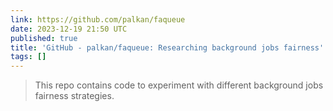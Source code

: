 ```yaml
---
link: https://github.com/palkan/faqueue
date: 2023-12-19 21:50 UTC
published: true
title: 'GitHub - palkan/faqueue: Researching background jobs fairness'
tags: []
---
```


> This repo contains code to experiment with different background jobs fairness strategies.
